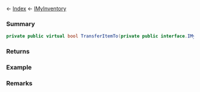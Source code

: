 ← [Index](Api-Index) ← [IMyInventory](VRage.Game.ModAPI.Ingame.IMyInventory)

### Summary

```csharp
private public virtual bool TransferItemTo(private public interface.IMyInventory dst, int sourceItemIndex, private public sealed struct.Nullable<T> targetItemIndex, private public sealed struct.Nullable<T> stackIfPossible, private public sealed struct.Nullable<T> amount)
```

### Returns

### Example

### Remarks

